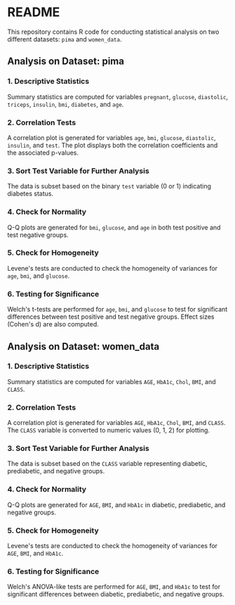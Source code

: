 # README

This repository contains R code for conducting statistical analysis on two different datasets: `pima` and `women_data`.

## Analysis on Dataset: pima

### 1. Descriptive Statistics

Summary statistics are computed for variables `pregnant`, `glucose`, `diastolic`, `triceps`, `insulin`, `bmi`, `diabetes`, and `age`.

### 2. Correlation Tests

A correlation plot is generated for variables `age`, `bmi`, `glucose`, `diastolic`, `insulin`, and `test`. The plot displays both the correlation coefficients and the associated p-values.

### 3. Sort Test Variable for Further Analysis

The data is subset based on the binary `test` variable (0 or 1) indicating diabetes status.

### 4. Check for Normality

Q-Q plots are generated for `bmi`, `glucose`, and `age` in both test positive and test negative groups.

### 5. Check for Homogeneity

Levene's tests are conducted to check the homogeneity of variances for `age`, `bmi`, and `glucose`.

### 6. Testing for Significance

Welch's t-tests are performed for `age`, `bmi`, and `glucose` to test for significant differences between test positive and test negative groups. Effect sizes (Cohen's d) are also computed.

## Analysis on Dataset: women_data

### 1. Descriptive Statistics

Summary statistics are computed for variables `AGE`, `HbA1c`, `Chol`, `BMI`, and `CLASS`.

### 2. Correlation Tests

A correlation plot is generated for variables `AGE`, `HbA1c`, `Chol`, `BMI`, and `CLASS`. The `CLASS` variable is converted to numeric values (0, 1, 2) for plotting.

### 3. Sort Test Variable for Further Analysis

The data is subset based on the `CLASS` variable representing diabetic, prediabetic, and negative groups.

### 4. Check for Normality

Q-Q plots are generated for `AGE`, `BMI`, and `HbA1c` in diabetic, prediabetic, and negative groups.

### 5. Check for Homogeneity

Levene's tests are conducted to check the homogeneity of variances for `AGE`, `BMI`, and `HbA1c`.

### 6. Testing for Significance

Welch's ANOVA-like tests are performed for `AGE`, `BMI`, and `HbA1c` to test for significant differences between diabetic, prediabetic, and negative groups.
